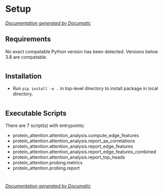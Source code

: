 # Setup

[_Documentation generated by Documatic_](https://www.documatic.com)

<!---Documatic-section-Requirements-start--->
## Requirements

No exact compatable Python version has been detected.
Versions below 3.8 are compatable.

# #
<!---Documatic-section-Requirements-end--->

<!---Documatic-section-Installation-start--->
## Installation

* Run `pip install -e .` in top-level directory to
install package in local directory.

# #
<!---Documatic-section-Installation-end--->

<!---Documatic-section-Executable Scripts-start--->
## Executable Scripts

There are 7 script(s) with entrypoints:
* protein_attention.attention_analysis.compute_edge_features
* protein_attention.attention_analysis.report_aa_correlations
* protein_attention.attention_analysis.report_edge_features
* protein_attention.attention_analysis.report_edge_features_combined
* protein_attention.attention_analysis.report_top_heads
* protein_attention.probing.metrics
* protein_attention.probing.report

# #
<!---Documatic-section-Executable Scripts-end--->

[_Documentation generated by Documatic_](https://www.documatic.com)
